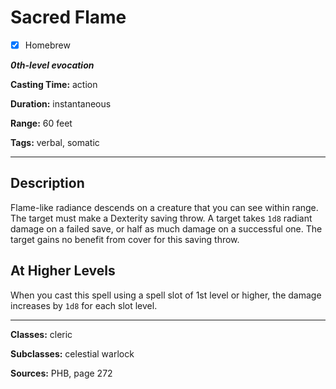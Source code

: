 # Sacred Flame

- [x] Homebrew

***0th-level evocation***

**Casting Time:** action

**Duration:** instantaneous

**Range:** 60 feet

**Tags:** verbal, somatic

---

## Description
Flame-like radiance descends on a creature that you can see within range. The target must make a Dexterity saving throw.
A target takes `1d8` radiant damage on a failed save, or half as much damage on a successful one. The target gains no benefit from cover for this saving throw.

## At Higher Levels
When you cast this spell using a spell slot of 1st level or higher, the damage increases by `1d8` for each slot level.

---

**Classes:** cleric

**Subclasses:** celestial warlock

**Sources:** PHB, page 272
